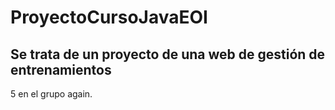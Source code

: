 # ProyectoCursoJavaEOI
## Se trata de un proyecto de una web de gestión de entrenamientos
5 en el grupo again.
